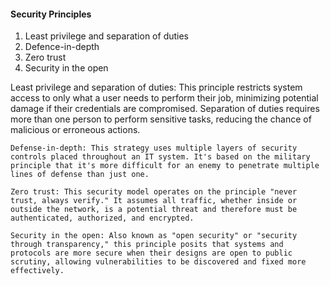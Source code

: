 #### Security Principles

1. Least privilege and separation of duties
2. Defence-in-depth
3. Zero trust
4. Security in the open
    
    
    
<aside class="notes">
    Least privilege and separation of duties: This principle restricts system access to only what a user needs to perform their job, minimizing potential damage if their credentials are compromised. Separation of duties requires more than one person to perform sensitive tasks, reducing the chance of malicious or erroneous actions.

    Defense-in-depth: This strategy uses multiple layers of security controls placed throughout an IT system. It's based on the military principle that it's more difficult for an enemy to penetrate multiple lines of defense than just one.

    Zero trust: This security model operates on the principle "never trust, always verify." It assumes all traffic, whether inside or outside the network, is a potential threat and therefore must be authenticated, authorized, and encrypted.

    Security in the open: Also known as "open security" or "security through transparency," this principle posits that systems and protocols are more secure when their designs are open to public scrutiny, allowing vulnerabilities to be discovered and fixed more effectively.
</aside>
